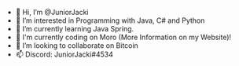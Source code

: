 - 👋 Hi, I’m @JuniorJacki
- 👀 I’m interested in Programming with Java, C# and Python
- 🌱 I’m currently learning Java Spring.
- 🌱 I'm currently coding on Moro (More Information on my Website)!
- 💞️ I’m looking to collaborate on Bitcoin
- 📫 Discord: JuniorJacki#4534
